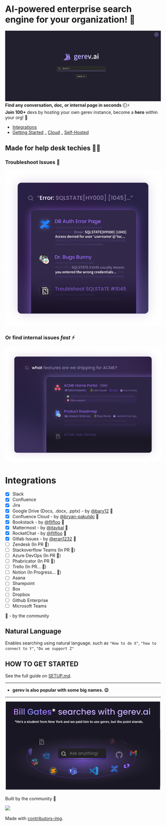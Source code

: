 # AI-powered enterprise search engine for your organization! 🔎

![first image](./images/api.gif)
**Find any conversation, doc, or internal page in seconds** ⏲️⚡️  
**Join 100+** devs by hosting your own gerev instance, become a **hero** within your org! 💪

<!--ts-->

- [Integrations](#integrations)
- [Getting Started](#getting-started)
_ [Cloud](#managed-cloud-pro)
_ [Self-Hosted](#self-hosted-community)
<!--te-->

## Made for help desk techies 👨‍💻

### Troubleshoot Issues 🐛

![fourth image](./images/sql-card.png)

### Or find internal issues _fast_ ⚡️

![second image](./images/product-example.png)

# Integrations

- [x] Slack
- [x] Confluence
- [x] Jira
- [x] Google Drive (Docs, .docx, .pptx) - by [@bary12](https://github.com/bary12) :pray:
- [x] Confluence Cloud - by [@bryan-pakulski](https://github.com/bryan-pakulski) :pray:
- [x] Bookstack - by [@flifloo](https://github.com/flifloo) :pray:
- [x] Mattermost - by [@itaykal](https://github.com/Itaykal) :pray:
- [x] RocketChat - by [@flifloo](https://github.com/flifloo) :pray:
- [x] Gitlab Issues - by [@eran1232](https://github.com/eran1232) :pray:
- [ ] Zendesk (In PR :pray:)
- [ ] Stackoverflow Teams (In PR :pray:)
- [ ] Azure DevOps (In PR :pray:)
- [ ] Phabricator (In PR :pray:)
- [ ] Trello (In PR... :pray:)
- [ ] Notion (In Progress... :pray:)
- [ ] Asana
- [ ] Sharepoint
- [ ] Box
- [ ] Dropbox
- [ ] Github Enterprise
- [ ] Microsoft Teams

:pray: - by the community

## Natural Language

Enables searching using natural language. such as `"How to do X"`, `"how to connect to Y"`, `"Do we support Z"`

## HOW TO GET STARTED

See the full guide on [SETUP.md](./SETUP.md).

---

- **gerev is also popular with some big names. 😉**

---

![first image](./images/bill.png)

Built by the community 💜

<a href = "https://github.com/Tanu-N-Prabhu/Python/graphs/contributors">
  <img src = "https://contrib.rocks/image?repo=gerevai/gerev"/>
</a>

Made with [contributors-img](https://contrib.rocks).
